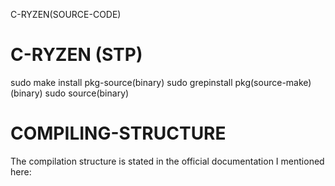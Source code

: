 C-RYZEN(SOURCE-CODE)

# C-RYZEN (STP)
sudo make install pkg-source(binary)
sudo grepinstall pkg(source-make)(binary)
sudo source(binary)
# COMPILING-STRUCTURE
The compilation structure is stated in the official documentation I mentioned here:
